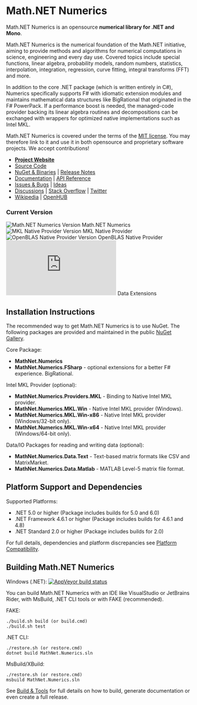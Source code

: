 ﻿Math.NET Numerics
=================

Math.NET Numerics is an opensource **numerical library for .NET and Mono**.

Math.NET Numerics is the numerical foundation of the Math.NET initiative, aiming to provide methods and algorithms for numerical computations in science, engineering and every day use. Covered topics include special functions, linear algebra, probability models, random numbers, statistics, interpolation, integration, regression, curve fitting, integral transforms (FFT) and more.

In addition to the core .NET package (which is written entirely in C#), Numerics specifically supports F# with idiomatic extension modules and maintains mathematical data structures like BigRational that originated in the F# PowerPack. If a performance boost is needed, the managed-code provider backing its linear algebra routines and decompositions can be exchanged with wrappers for optimized native implementations such as Intel MKL.

Math.NET Numerics is covered under the terms of the [MIT license](LICENSE.md). You may therefore link to it and use it in both opensource and proprietary software projects. We accept contributions!

* [**Project Website**](https://numerics.mathdotnet.com)
* [Source Code](https://github.com/mathnet/mathnet-numerics)
* [NuGet & Binaries](https://numerics.mathdotnet.com/Packages.html) | [Release Notes](https://numerics.mathdotnet.com/ReleaseNotes.html)
* [Documentation](https://numerics.mathdotnet.com) | [API Reference](https://numerics.mathdotnet.com/api/)
* [Issues & Bugs](https://github.com/mathnet/mathnet-numerics/issues) | [Ideas](https://feedback.mathdotnet.com/forums/2060-math-net-numerics)
* [Discussions](https://github.com/mathnet/mathnet-numerics/discussions) | [Stack Overflow](https://stackoverflow.com/questions/tagged/mathdotnet) | [Twitter](https://twitter.com/MathDotNet)
* [Wikipedia](https://en.wikipedia.org/wiki/Math.NET_Numerics) | [OpenHUB](https://www.openhub.net/p/mathnet-numerics)

### Current Version

![Math.NET Numerics Version](https://buildstats.info/nuget/MathNet.Numerics) Math.NET Numerics  
![MKL Native Provider Version](https://buildstats.info/nuget/MathNet.Numerics.MKL.Win) MKL Native Provider  
![OpenBLAS Native Provider Version](https://buildstats.info/nuget/MathNet.Numerics.OpenBLAS.Win) OpenBLAS Native Provider  
![Data Extensions Version](https://buildstats.info/nuget/MathNet.Numerics.Data.Text) Data Extensions

Installation Instructions
-------------------------

The recommended way to get Math.NET Numerics is to use NuGet. The following packages are provided and maintained in the public [NuGet Gallery](https://nuget.org/profiles/mathnet/).

Core Package:

- **MathNet.Numerics**
- **MathNet.Numerics.FSharp** - optional extensions for a better F# experience. BigRational.

Intel MKL Provider (optional):

- **MathNet.Numerics.Providers.MKL** - Binding to Native Intel MKL provider.
- **MathNet.Numerics.MKL.Win** - Native Intel MKL provider (Windows).
- **MathNet.Numerics.MKL.Win-x86** - Native Intel MKL provider (Windows/32-bit only).
- **MathNet.Numerics.MKL.Win-x64** - Native Intel MKL provider (Windows/64-bit only).

Data/IO Packages for reading and writing data (optional):

- **MathNet.Numerics.Data.Text** - Text-based matrix formats like CSV and MatrixMarket.
- **MathNet.Numerics.Data.Matlab** - MATLAB Level-5 matrix file format.

Platform Support and Dependencies
---------------------------------

Supported Platforms:

- .NET 5.0 or higher (Package includes builds for 5.0 and 6.0)
- .NET Framework 4.6.1 or higher (Package includes builds for 4.6.1 and 4.8)
- .NET Standard 2.0 or higher (Package includes builds for 2.0)

For full details, dependencies and platform discrepancies see [Platform Compatibility](https://numerics.mathdotnet.com/Compatibility.html).

Building Math.NET Numerics
--------------------------

Windows (.NET): [![AppVeyor build status](https://ci.appveyor.com/api/projects/status/79j22c061saisces/branch/master)](https://ci.appveyor.com/project/cdrnet/mathnet-numerics)

You can build Math.NET Numerics with an IDE like VisualStudio or JetBrains Rider, with MsBuild, .NET CLI tools or with FAKE (recommended).

FAKE:

    ./build.sh build (or build.cmd)
    ./build.sh test

.NET CLI:

    ./restore.sh (or restore.cmd)
    dotnet build MathNet.Numerics.sln

MsBuild/XBuild:

    ./restore.sh (or restore.cmd)
    msbuild MathNet.Numerics.sln

See [Build & Tools](https://numerics.mathdotnet.com/Build.html) for full details
on how to build, generate documentation or even create a full release.
